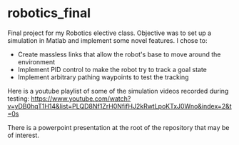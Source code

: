 # robotics_final

Final project for my Robotics elective class. 
Objective was to set up a simulation in Matlab and implement some novel features. I chose to:
  * Create massless links that allow the robot's base to move around the environment
  * Implement PID control to make the robot try to track a goal state
  * Implement arbitrary pathing waypoints to test the tracking
  
Here is a youtube playlist of some of the simulation videos recorded during testing:
https://www.youtube.com/watch?v=yDB0hqT1H14&list=PLQD8Nf1ZrH0NfifHJ2kRwtLpoKTxJ0Wno&index=2&t=0s

There is a powerpoint presentation at the root of the repository that may be of interest.
